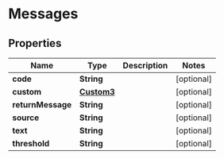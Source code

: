 

# Messages


## Properties

| Name | Type | Description | Notes |
|------------ | ------------- | ------------- | -------------|
|**code** | **String** |  |  [optional] |
|**custom** | [**Custom3**](Custom3.md) |  |  [optional] |
|**returnMessage** | **String** |  |  [optional] |
|**source** | **String** |  |  [optional] |
|**text** | **String** |  |  [optional] |
|**threshold** | **String** |  |  [optional] |



